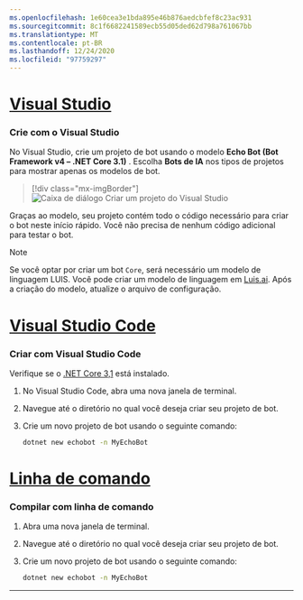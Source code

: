 ```yaml
---
ms.openlocfilehash: 1e60cea3e1bda895e46b876aedcbfef8c23ac931
ms.sourcegitcommit: 8c1f6682241589ecb55d05ded62d798a761067bb
ms.translationtype: MT
ms.contentlocale: pt-BR
ms.lasthandoff: 12/24/2020
ms.locfileid: "97759297"
---
```

<!-- Include under "Create a bot" header in the files:
bot-builder-tutorial-create-basic-bot.md and bot-builder-dotnet-sdk-quickstart.md -->

# <a name="visual-studio"></a>[Visual Studio](#tab/vs)

### <a name="build-with-visual-studio"></a>Crie com o Visual Studio

No Visual Studio, crie um projeto de bot usando o modelo **Echo Bot (Bot Framework v4 – .NET Core 3.1)** . Escolha **Bots de IA** nos tipos de projetos para mostrar apenas os modelos de bot.

> [!div class="mx-imgBorder"]
> ![Caixa de diálogo Criar um projeto do Visual Studio](../../../media/azure-bot-quickstarts/bot-builder-dotnet-project-vs2019.png)

Graças ao modelo, seu projeto contém todo o código necessário para criar o bot neste início rápido. Você não precisa de nenhum código adicional para testar o bot.

> [!NOTE]
> Se você optar por criar um bot `Core`, será necessário um modelo de linguagem LUIS. Você pode criar um modelo de linguagem em [Luis.ai](https://www.luis.ai). Após a criação do modelo, atualize o arquivo de configuração.

<!--
> [!NOTE]
> If you see that the message cannot be sent, you might need to restart your machine as ngrok didn't get the needed privileges on your system yet (only needs to be done one time).
-->

# <a name="visual-studio-code"></a>[Visual Studio Code](#tab/vc)

### <a name="build-with-visual-studio-code"></a>Criar com Visual Studio Code

Verifique se o [.NET Core 3,1](https://dotnet.microsoft.com/download) está instalado.

1. No Visual Studio Code, abra uma nova janela de terminal.
1. Navegue até o diretório no qual você deseja criar seu projeto de bot.
1. Crie um novo projeto de bot usando o seguinte comando:

   ```cmd
   dotnet new echobot -n MyEchoBot
   ```

# <a name="command-line"></a>[Linha de comando](#tab/cl)

### <a name="build-with-command-line"></a>Compilar com linha de comando

1. Abra uma nova janela de terminal.
1. Navegue até o diretório no qual você deseja criar seu projeto de bot.
1. Crie um novo projeto de bot usando o seguinte comando:

   ```cmd
   dotnet new echobot -n MyEchoBot
   ```

---

